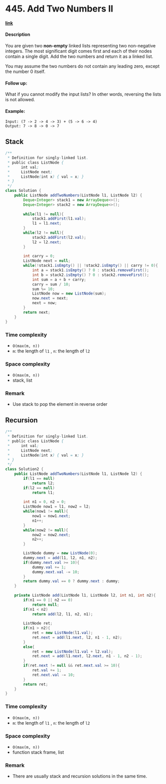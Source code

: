 # 445. Add Two Numbers II

#### [link](https://leetcode.com/problems/add-two-numbers-ii/) 

#### Description
You are given two **non-empty** linked lists representing two non-negative integers. The most significant digit comes first and each of their nodes contain a single digit. Add the two numbers and return it as a linked list.

You may assume the two numbers do not contain any leading zero, except the number 0 itself.

#### Follow up:
What if you cannot modify the input lists? In other words, reversing the lists is not allowed.

#### Example:
```
Input: (7 -> 2 -> 4 -> 3) + (5 -> 6 -> 4)
Output: 7 -> 8 -> 0 -> 7
```

## Stack
```java
/**
 * Definition for singly-linked list.
 * public class ListNode {
 *     int val;
 *     ListNode next;
 *     ListNode(int x) { val = x; }
 * }
 */
class Solution {
    public ListNode addTwoNumbers(ListNode l1, ListNode l2) {
        Deque<Integer> stack1 = new ArrayDeque<>();
        Deque<Integer> stack2 = new ArrayDeque<>();
        
        while(l1 != null){
            stack1.addFirst(l1.val);
            l1 = l1.next;
        }
        while(l2 != null){
            stack2.addFirst(l2.val);
            l2 = l2.next;
        }
        
        int carry = 0;
        ListNode next = null;
        while(!stack1.isEmpty() || !stack2.isEmpty() || carry != 0){
            int a = stack1.isEmpty() ? 0 : stack1.removeFirst();
            int b = stack2.isEmpty() ? 0 : stack2.removeFirst();
            int sum = a + b + carry;
            carry = sum / 10;
            sum %= 10;
            ListNode now = new ListNode(sum);
            now.next = next;
            next = now;
        }
        return next;
    }
}
```
### Time complexity
* `O(max(m, n))`
* `m`: the length of `l1` , `n`: the length of `l2`
### Space complexity
* `O(max(m, n))`
* stack, list
### Remark
* Use stack to pop the element in reverse order

## Recursion
```java
/**
 * Definition for singly-linked list.
 * public class ListNode {
 *     int val;
 *     ListNode next;
 *     ListNode(int x) { val = x; }
 * }
 */
class Solution2 {
    public ListNode addTwoNumbers(ListNode l1, ListNode l2) {
        if(l1 == null)
            return l2;
        if(l2 == null)
            return l1;
        
        int n1 = 0, n2 = 0;
        ListNode now1 = l1, now2 = l2;
        while(now1 != null){
            now1 = now1.next;
            n1++;
        }
        while(now2 != null){
            now2 = now2.next;
            n2++;
        }

        ListNode dummy = new ListNode(0);
        dummy.next = add(l1, l2, n1, n2);
        if(dummy.next.val >= 10){
            dummy.val += 1;
            dummy.next.val -= 10;
        }
        return dummy.val == 0 ? dummy.next : dummy;
    }
    
    private ListNode add(ListNode l1, ListNode l2, int n1, int n2){
        if(n1 == 0 || n2 == 0)
            return null;
        if(n1 < n2)
            return add(l2, l1, n2, n1);
        
        ListNode ret;
        if(n1 > n2){
            ret = new ListNode(l1.val);
            ret.next = add(l1.next, l2, n1 - 1, n2);
        }
        else{
            ret = new ListNode(l1.val + l2.val);
            ret.next = add(l1.next, l2.next, n1 - 1, n2 - 1);
        }
        if(ret.next != null && ret.next.val >= 10){
            ret.val += 1;
            ret.next.val -= 10;
        }
        return ret;
    }
}
```
### Time complexity
* `O(max(m, n))`
* `m`: the length of `l1` , `n`: the length of `l2`
### Space complexity
* `O(max(m, n))`
* function stack frame, list
### Remark
* There are usually stack and recursion solutions in the same time.